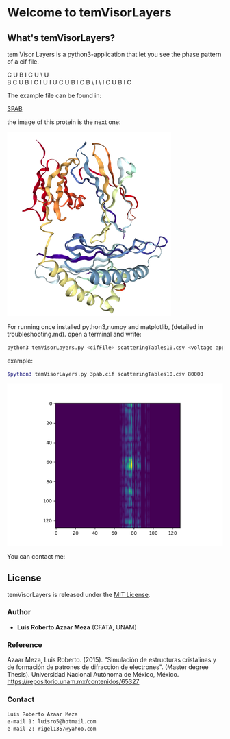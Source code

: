 # Welcome to temVisorLayers

## What's temVisorLayers?

tem Visor Layers is a python3-application that let you see the phase pattern of a cif file.

C U B I C
U \     U \
B   C U B I C
I   U   I   U
C U B I C   B
  \ I     \ I
    C U B I C

The example file can be found in:

[3PAB](https://www.rcsb.org/structure/3PAB)

the image of this protein is the next one:

![theProtein](preview3pa.png)

For running once installed python3,numpy and matplotlib, (detailed in troubleshooting.md).
open a terminal and write:

```bash
python3 temVisorLayers.py <cifFile> scatteringTables10.csv <voltage applied in Volts>
```

example:

```bash
$python3 temVisorLayers.py 3pab.cif scatteringTables10.csv 80000
```

![thePattern](figure3pa.png)

You can contact me:

## License

temVisorLayers is released under the [MIT License](https://opensource.org/licenses/MIT).

### Author

* **Luis Roberto Azaar Meza** (CFATA, UNAM)

### Reference

Azaar Meza, Luis Roberto. (2015). "Simulación de estructuras cristalinas y de formación de patrones de difracción de electrones". (Master degree Thesis). Universidad Nacional Autónoma de México, México. https://repositorio.unam.mx/contenidos/65327

  ### Contact

  ```bash
  Luis Roberto Azaar Meza
  e-mail 1: luisro5@hotmail.com
  e-mail 2: rigel1357@yahoo.com
  ```
